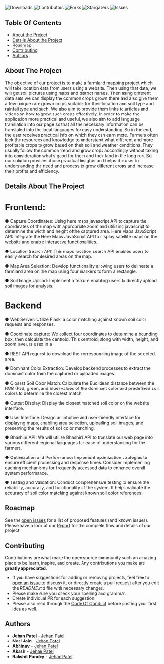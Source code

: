 
![Downloads](https://img.shields.io/github/downloads/JehanPatel/FarmlandMapping/total) ![Contributors](https://img.shields.io/github/contributors/JehanPatel/FarmlandMapping?color=dark-green) ![Forks](https://img.shields.io/github/forks/JehanPatel/FarmlandMapping?style=social) ![Stargazers](https://img.shields.io/github/stars/JehanPatel/FarmlandMapping?style=social) ![Issues](https://img.shields.io/github/issues/JehanPatel/FarmlandMapping) 

## Table Of Contents

* [About the Project](#about-the-project)
* [Details About the Project](#Details-About-The-Project)
* [Roadmap](#roadmap)
* [Contributing](#contributing)
* [Authors](#authors)

## About The Project

The objective of our project is to make a farmland mapping project which will take location data from users using a website. Then using that data, we will get soil pictures using maps and
district names. Then using different data sets we can display the common crops grown there and also give them a few unique rare grown crops suitable for their location and soil type and rainfall type and such. We also aim to provide them links to articles and videos on how to grow such crops effectively. In order to make the application more practical and useful, we also aim to add language translation into our page so that all the necessary information can be translated into the local languages for easy understanding. So in the end, the user receives practical info on which they can earn more. Farmers often lack the resources and knowledge to understand what different and more profitable crops to grow based on their soil and weather conditions. They usually follow the common trend and grow crops accordingly without taking into consideration what’s good for them and their land in the long run. So our solution provides those practical insights and helps the user in understanding the need and process to grow different crops and increase their profits and efficiency.

## Details About The Project

# Frontend:

● Capture Coordinates:
Using here maps javascript API to capture the coordinates of the map with appropriate zoom and utilizing javascript to determine the width and height ofthe captured area. Here Maps JavaScript API: Integrate the Here Maps JavaScript API to display satellite maps on the website and enable interactive functionalities.

● Location Search API: This maps location search API enables users to easily search for desired areas on the map.

● Map Area Selection: Develop functionality allowing users to delineate a farmland area on the map using four markers to form a rectangle.

● Soil Image Upload: Implement a feature enabling users to directly upload soil images for analysis.

# Backend

● Web Server: Utilize Flask, a color matching against known soil color requests and responses.

● Coordinate capture: We collect four coordinates to determine a bounding box, then calculate the centroid. This centroid, along with width, height, and zoom level, is used in a

● REST API request to download the corresponding image of the selected area.

● Dominant Color Extraction: Develop backend processes to extract the dominant color from the captured or uploaded images.

● Closest Soil Color Match: Calculate the Euclidean distance between the RGB (Red, green, and blue) values of the dominant color and predefined soil colors to determine the closest match.

● Output Display: Display the closest matched soil color on the website interface.

● User Interface: Design an intuitive and user-friendly interface for displaying maps, enabling area selection, uploading soil images, and presenting the results of soil color matching.

● Bhashini API: We will utilize Bhashini API to translate our web page into various different regional languages for ease of understanding for the farmers.

● Optimization and Performance: Implement optimization strategies to ensure efficient processing and response times. Consider implementing caching mechanisms for frequently accessed data to enhance overall system performance.

● Testing and Validation: Conduct comprehensive testing to ensure the reliability, accuracy, and functionality of the system. It helps validate the accuracy of soil color matching against known soil color references.

## Roadmap

See the [open issues](https://github.com/JehanPatel/FarmlandMapping/issues) for a list of proposed features (and known issues).
Please have a look at our [Report](https://github.com/JehanPatel/FarmlandMapping/blob/main/Group_071_21BCE10551_Phase%202_Final%20Report.pdf) for the complete flow and details of our project.

## Contributing

Contributions are what make the open source community such an amazing place to be learn, inspire, and create. Any contributions you make are **greatly appreciated**.
* If you have suggestions for adding or removing projects, feel free to [open an issue](https://github.com/JehanPatel/FarmlandMapping/issues/new) to discuss it, or directly create a pull request after you edit the *README.md* file with necessary changes.
* Please make sure you check your spelling and grammar.
* Create individual PR for each suggestion.
* Please also read through the [Code Of Conduct](https://github.com/JehanPatel/FarmlandMapping/blob/main/CODE_OF_CONDUCT.md) before posting your first idea as well.

## Authors

* **Jehan Patel** - [Jehan Patel](https://github.com/JehanPatel)
* **Neel Jain** - [Jehan Patel](https://github.com/Neel-2002)
* **Abhinav** - [Jehan Patel](https://github.com/Abhinav4291)
* **Akash** - [Jehan Patel](https://github.com/akashgithub427)
* **Rakshit Pandey** - [Jehan Patel](https://github.com/rakshit1104)

